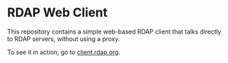 # RDAP Web Client

This repository contains a simple web-based RDAP client that talks directly to RDAP servers, without using a proxy.

To see it in action, go to [client.rdap.org](https://client.rdap.org).
